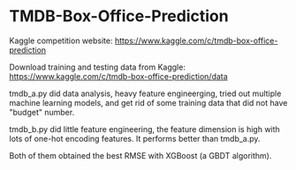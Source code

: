 # TMDB-Box-Office-Prediction
Kaggle competition website: https://www.kaggle.com/c/tmdb-box-office-prediction

Download training and testing data from Kaggle: https://www.kaggle.com/c/tmdb-box-office-prediction/data

tmdb_a.py did data analysis, heavy feature engineerging, tried out multiple machine learning models, and get rid of some training data that did not have "budget" number.

tmdb_b.py did little feature engineering, the feature dimension is high with lots of one-hot encoding features. It performs better than tmdb_a.py.

Both of them obtained the best RMSE with XGBoost (a GBDT algorithm).
